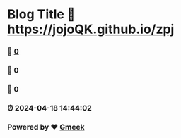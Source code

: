 # Blog Title :link: https://jojoQK.github.io/zpj 
### :page_facing_up: [0](https://jojoQK.github.io/zpj/tag.html) 
### :speech_balloon: 0 
### :hibiscus: 0 
### :alarm_clock: 2024-04-18 14:44:02 
### Powered by :heart: [Gmeek](https://github.com/Meekdai/Gmeek)
